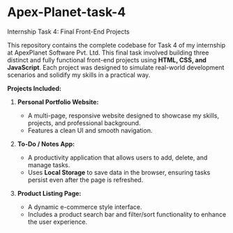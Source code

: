 # Apex-Planet-task-4
Internship Task 4: Final Front-End Projects

This repository contains the complete codebase for Task 4 of my internship at ApexPlanet Software Pvt. Ltd. This final task involved building three distinct and fully functional front-end projects using **HTML, CSS, and JavaScript**. Each project was designed to simulate real-world development scenarios and solidify my skills in a practical way.

**Projects Included:**

1.  **Personal Portfolio Website:**
    * A multi-page, responsive website designed to showcase my skills, projects, and professional background.
    * Features a clean UI and smooth navigation.

2.  **To-Do / Notes App:**
    * A productivity application that allows users to add, delete, and manage tasks.
    * Uses **Local Storage** to save data in the browser, ensuring tasks persist even after the page is refreshed.

3.  **Product Listing Page:**
    * A dynamic e-commerce style interface.
    * Includes a product search bar and filter/sort functionality to enhance the user experience.
